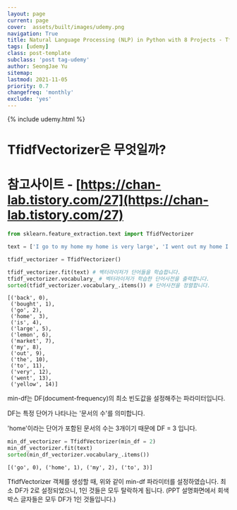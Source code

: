 ```yaml
---
layout: page
current: page
cover:  assets/built/images/udemy.png
navigation: True
title: Natural Language Processing (NLP) in Python with 8 Projects - TfidfVectorizer 
tags: [udemy]  
class: post-template
subclass: 'post tag-udemy'  
author: SeongJae Yu  
sitemap:
lastmod: 2021-11-05
priority: 0.7
changefreq: 'monthly'
exclude: 'yes'
---
```

{% include udemy.html %}

# TfidfVectorizer은 무엇일까?

# 참고사이트 - [https://chan-lab.tistory.com/27](https://chan-lab.tistory.com/27)


```python
from sklearn.feature_extraction.text import TfidfVectorizer 

text = ['I go to my home my home is very large', 'I went out my home I go to the market', 'I bought a yellow lemon I go back to home'] 

tfidf_vectorizer = TfidfVectorizer()

```


```python
tfidf_vectorizer.fit(text) # 벡터라이저가 단어들을 학습합니다. 
tfidf_vectorizer.vocabulary_ # 벡터라이저가 학습한 단어사전을 출력합니다. 
sorted(tfidf_vectorizer.vocabulary_.items()) # 단어사전을 정렬합니다.

```




    [('back', 0),
     ('bought', 1),
     ('go', 2),
     ('home', 3),
     ('is', 4),
     ('large', 5),
     ('lemon', 6),
     ('market', 7),
     ('my', 8),
     ('out', 9),
     ('the', 10),
     ('to', 11),
     ('very', 12),
     ('went', 13),
     ('yellow', 14)]



min-df는 DF(document-frequency)의 최소 빈도값을 설정해주는 파라미터입니다.


DF는 특정 단어가 나타나는 '문서의 수'를 의미합니다.


'home'이라는 단어가 포함된 문서의 수는 3개이기 때문에 DF = 3 입니다.



```python
min_df_vectorizer = TfidfVectorizer(min_df = 2) 
min_df_vectorizer.fit(text) 
sorted(min_df_vectorizer.vocabulary_.items())

```




    [('go', 0), ('home', 1), ('my', 2), ('to', 3)]



TfidfVectorizer 객체를 생성할 때, 위와 같이 min-df 파라미터를 설정하였습니다.
최소 DF가 2로 설정되었으니, 1인 것들은 모두 탈락하게 됩니다.
(PPT 설명화면에서 회색박스 글자들은 모두 DF가 1인 것들입니다.)


